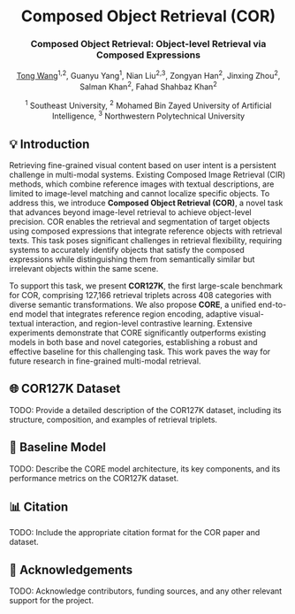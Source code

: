 <div align="center">
<h1> Composed Object Retrieval (COR) </h1>
<h3>Composed Object Retrieval: Object-level Retrieval via Composed Expressions</h3>

[Tong Wang](https://wangtong627.github.io/)<sup>1,2</sup>, Guanyu Yang<sup>1</sup>, Nian Liu<sup>2,3</sup>, Zongyan Han<sup>2</sup>, Jinxing Zhou<sup>2</sup>, Salman Khan<sup>2</sup>, Fahad Shahbaz Khan<sup>2</sup>

<sup>1</sup> Southeast University, <sup>2</sup> Mohamed Bin Zayed University of Artificial Intelligence, <sup>3</sup> Northwestern Polytechnical University

<!-- [[`Paper`](https://arxiv.org/pdf/2505.16974)] -->
</div>

## 💡 Introduction
Retrieving fine-grained visual content based on user intent is a persistent challenge in multi-modal systems. Existing Composed Image Retrieval (CIR) methods, which combine reference images with textual descriptions, are limited to image-level matching and cannot localize specific objects. To address this, we introduce **Composed Object Retrieval (COR)**, a novel task that advances beyond image-level retrieval to achieve object-level precision. COR enables the retrieval and segmentation of target objects using composed expressions that integrate reference objects with retrieval texts. This task poses significant challenges in retrieval flexibility, requiring systems to accurately identify objects that satisfy the composed expressions while distinguishing them from semantically similar but irrelevant objects within the same scene. 

To support this task, we present **COR127K**, the first large-scale benchmark for COR, comprising 127,166 retrieval triplets across 408 categories with diverse semantic transformations. We also propose **CORE**, a unified end-to-end model that integrates reference region encoding, adaptive visual-textual interaction, and region-level contrastive learning. Extensive experiments demonstrate that CORE significantly outperforms existing models in both base and novel categories, establishing a robust and effective baseline for this challenging task. This work paves the way for future research in fine-grained multi-modal retrieval.

## 🌐 COR127K Dataset
TODO: Provide a detailed description of the COR127K dataset, including its structure, composition, and examples of retrieval triplets.

## 🏫 Baseline Model
TODO: Describe the CORE model architecture, its key components, and its performance metrics on the COR127K dataset.

## 📊 Citation
TODO: Include the appropriate citation format for the COR paper and dataset.

## 📝 Acknowledgements
TODO: Acknowledge contributors, funding sources, and any other relevant support for the project.
